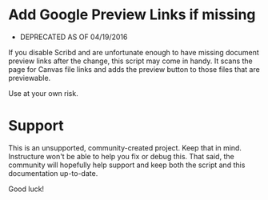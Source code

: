 Add Google Preview Links if missing
=========================================
- DEPRECATED AS OF 04/19/2016

If you disable Scribd and are unfortunate enough to have missing document preview links
after the change, this script may come in handy.  It scans the page for Canvas file
links and adds the preview button to those files that are previewable.

Use at your own risk.


Support
======

This is an unsupported, community-created project. Keep that in
mind. Instructure won't be able to help you fix or debug this.
That said, the community will hopefully help support and keep
both the script and this documentation up-to-date.

Good luck!
